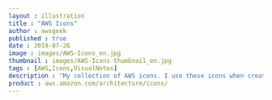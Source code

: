 ```yaml
---
layout : illustration
title : "AWS Icons"
author : awsgeek
published : true
date : 2019-07-26
image : images/AWS-Icons_en.jpg
thumbnail : images/AWS-Icons-thumbnail_en.jpg
tags : [AWS,Icons,VisualNotes]
description : "My collection of AWS icons. I use these icons when creating visual notes and diagrams"
product : aws.amazon.com/architecture/icons/
---
```

